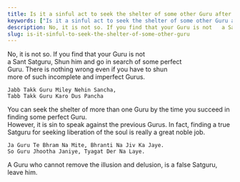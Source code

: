 ```yaml
---
title: Is it a sinful act to seek the shelter of some other Guru after shunning the first one?
keywords: ["Is it a sinful act to seek the shelter of some other Guru after shunning the first one?",Sahib Bandgi books,]
description: No, it is not so. If you find that your Guru is not   a Sant Satguru, Shun him and go in search of some perfect   Guru. There is nothing wrong even if you
slug: is-it-sinful-to-seek-the-shelter-of-some-other-guru
---
```


No, it is not so. If you find that your Guru is not  
a Sant Satguru, Shun him and go in search of some perfect  
Guru. There is nothing wrong even if you have to shun  
more of such incomplete and imperfect Gurus.  
```text  
Jabb Takk Guru Miley Nehin Sancha,  
Tabb Takk Guru Karo Dus Pancha  
```  
You can seek the shelter of more than one Guru by the time you succeed in finding some perfect Guru.  
However, it is sin to speak against the previous Gurus. In fact, finding a true Satguru for seeking liberation of the soul is really a great noble job.  
```text  
Ja Guru Te Bhram Na Mite, Bhranti Na Jiv Ka Jaye.  
So Guru Jhootha Janiye, Tyagat Der Na Laye.  
```  
A Guru who cannot remove the illusion and delusion, is a false Satguru, leave him.  



  